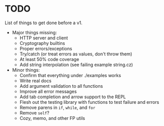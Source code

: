 # TODO

List of things to get done before a v1.

* Major things missing:
    * HTTP server and client
    * Cryptography builtins
    * Proper errors/exceptions
    * Try/catch (or treat errors as values, don't throw them)
    * At least 50% code coverage
    * Add string interpolation (see failing example string.cz)
* Minor things:
    * Confirm that everything under ./examples works
    * Write real docs
    * Add argument validation to all functions
    * Improve all error messages
    * Add tab completion and arrow support to the REPL
    * Flesh out the testing library with functions to test failure and errors
    * Remove parens in `if`, `while`, and `for`
    * Remove `self`?
    * Cozy, memo, and other FP utils
